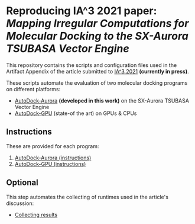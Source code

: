 # Reproducing IA^3 2021 paper: _Mapping Irregular Computations for Molecular Docking to the SX-Aurora TSUBASA Vector Engine_

This repository contains the scripts and configuration files used in the 
Artifact Appendix of the article submitted to [IA^3 2021](https://hpc.pnl.gov/IA3) **(currently in press)**.

These scripts automate the evaluation of two molecular docking programs on different platforms:
* [AutoDock-Aurora](https://github.com/esa-tu-darmstadt/AutoDock-Aurora) **(developed in this work)** on the SX-Aurora TSUBASA Vector Engine
* [AutoDock-GPU](https://github.com/ccsb-scripps/AutoDock-GPU) (state-of the art) on GPUs & CPUs

## Instructions

These are provided for each program:

1. [AutoDock-Aurora (instructions)](./USAGE_AURORA.md)
2. [AutoDock-GPU (instructions)](./USAGE_GPU.md)

## Optional

This step automates the collecting of runtimes used in the article's discussion:

* [Collecting results](./USAGE_COLLECT-RESULT-SCRIPT.md)

